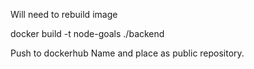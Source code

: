 Will need to rebuild image 

docker build -t node-goals ./backend

Push to dockerhub
Name and place as public repository. 